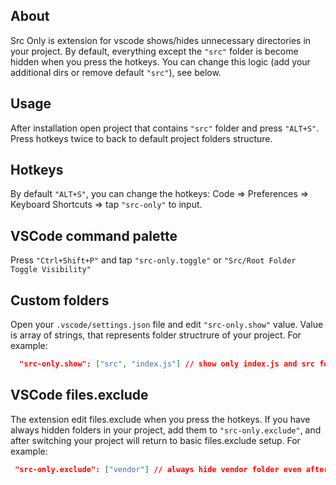 ## About

Src Only is extension for vscode shows/hides unnecessary directories in your project. By default, everything except the `"src"` folder is become hidden when you press the hotkeys. You can change this logic (add your additional dirs or remove default `"src"`), see below.

## Usage

After installation open project that contains `"src"` folder and press `"ALT+S"`. Press hotkeys twice to back to default project folders structure.

## Hotkeys

By default `"ALT+S"`, you can change the hotkeys: Code => Preferences => Keyboard Shortcuts => tap `"src-only"` to input.

## VSCode command palette

Press `"Ctrl+Shift+P"` and tap `"src-only.toggle"` or `"Src/Root Folder Toggle Visibility"`

## Custom folders

Open your `.vscode/settings.json` file and edit `"src-only.show"` value. Value is array of strings, that represents folder structrure of your project.
For example:

```json
  "src-only.show": ["src", "index.js"] // show only index.js and src folder
```

## VSCode files.exclude

The extension edit files.exclude when you press the hotkeys. If you have always hidden folders in your project, add them to `"src-only.exclude"`, and after switching your project will return to basic files.exclude setup.
For example:

```json
 "src-only.exclude": ["vendor"] // always hide vendor folder even after src-only inactive
```
